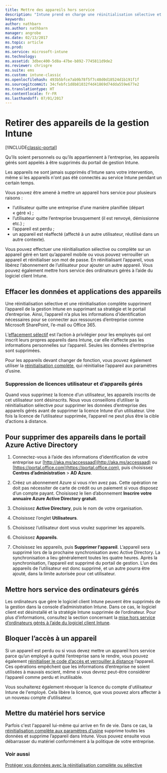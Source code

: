 ```yaml
---
title: Mettre des appareils hors service
description: "Intune prend en charge une réinitialisation sélective et une réinitialisation complète pour supprimer l’appareil de la gestion Intune en supprimant la stratégie et le portail d’entreprise."
keywords: 
author: nathbarn
ms.author: nathbarn
manager: angrobe
ms.date: 02/13/2017
ms.topic: article
ms.prod: 
ms.service: microsoft-intune
ms.technology: 
ms.assetid: 3dbec400-5d8a-47be-b892-7745811d9de2
ms.reviewer: chrisgre
ms.suite: ems
ms.custom: intune-classic
ms.openlocfilehash: 493b5bfce7ab9b78f5f7c48d0d18524d1b191f1f
ms.sourcegitcommit: 34cfebfc1d8b81032f4d41869d74dda559e677e2
ms.translationtype: HT
ms.contentlocale: fr-FR
ms.lasthandoff: 07/01/2017
---
```

# <a name="retire-devices-from-intune-management"></a>Retirer des appareils de la gestion Intune

[!INCLUDE[classic-portal](../includes/classic-portal.md)]

Qu’ils soient personnels ou qu’ils appartiennent à l’entreprise, les appareils gérés sont appelés à être supprimés du portail de gestion Intune.

Les appareils ne sont jamais supprimés d'Intune sans votre intervention, même si les appareils n'ont pas été connectés au service Intune pendant un certain temps.

Vous pouvez être amené à mettre un appareil hors service pour plusieurs raisons :

-   l’utilisateur quitte une entreprise d’une manière planifiée (départ « géré ») ;
-   l’utilisateur quitte l’entreprise brusquement (il est renvoyé, démissionne etc.) ;
-   l’appareil est perdu ;
-   un appareil est réaffecté (affecté à un autre utilisateur, réutilisé dans un autre contexte).

Vous pouvez effectuer une réinitialisation sélective ou complète sur un appareil géré en tant qu’appareil mobile ou vous pouvez verrouiller un appareil et réinitialiser son mot de passe. En réinitialisant l’appareil, vous libérez l’abonnement de l’utilisateur pour ajouter un autre appareil. Vous pouvez également mettre hors service des ordinateurs gérés à l’aide du logiciel client Intune.

## <a name="wipe-data-and-apps-from-devices"></a>Effacer les données et applications des appareils
Une réinitialisation sélective et une réinitialisation complète suppriment l’appareil de la gestion Intune en supprimant sa stratégie et le portail d’entreprise. Ainsi, l’appareil n’a plus les informations d’identification nécessaires pour se connecter aux ressources d’entreprise comme Microsoft SharePoint, l’e-mail ou Office 365.

L’[effacement sélectif](use-remote-wipe-to-help-protect-data-using-microsoft-intune.md#selective-wipe) est l’action à privilégier pour les employés qui ont inscrit leurs propres appareils dans Intune, car elle n’affecte pas les informations personnelles sur l’appareil. Seules les données d’entreprise sont supprimées.

Pour les appareils devant changer de fonction, vous pouvez également utiliser la [réinitialisation complète](use-remote-wipe-to-help-protect-data-using-microsoft-intune.md#full-wipe), qui réinitialise l’appareil aux paramètres d’usine.

### <a name="removing-user-licenses-and-managed-devices"></a>Suppression de licences utilisateur et d’appareils gérés
Quand vous supprimez la licence d’un utilisateur, les appareils inscrits de cet utilisateur sont désinscrits. Nous vous conseillons d’utiliser la réinitialisation sélective pour supprimer les données d’entreprise des appareils gérés avant de supprimer la licence Intune d’un utilisateur. Une fois la licence de l’utilisateur supprimée, l’appareil ne peut plus être la cible d’actions à distance.

## <a name="to-delete-devices-in-the-azure-active-directory-portal"></a>Pour supprimer des appareils dans le portail Azure Active Directory

1.  Connectez-vous à l’aide des informations d’identification de votre entreprise sur [http://aka.ms/accessaad](http://aka.ms/accessaad) ou [https://portal.office.com](https://portal.office.com), puis choisissez **Centres d’administration** &gt; **AD Azure**.

2.  Créez un abonnement Azure si vous n’en avez pas. Cette opération ne doit pas nécessiter de carte de crédit ou un paiement si vous disposez d’un compte payant. Choisissez le lien d’abonnement **Inscrire votre annuaire Azure Active Directory gratuit**.

4.  Choisissez **Active Directory**, puis le nom de votre organisation.

5.  Choisissez l’onglet **Utilisateurs**.

6.  Choisissez l’utilisateur dont vous voulez supprimer les appareils.

7.  Choisissez **Appareils**.

8.  Choisissez les appareils, puis **Supprimer l’appareil**. L’appareil sera supprimé lors de la prochaine synchronisation avec Active Directory. La synchronisation a lieu généralement toutes les quatre heures. Après la synchronisation, l’appareil est supprimé du portail de gestion. L’un des appareils de l’utilisateur est donc supprimé, et un autre pourra être ajouté, dans la limite autorisée pour cet utilisateur.

## <a name="retire-managed-computers"></a>Mettre hors service des ordinateurs gérés
Les ordinateurs que gère le logiciel client Intune peuvent être supprimés de la gestion dans la console d’administration Intune. Dans ce cas, le logiciel client est désinstallé et la stratégie Intune supprimée de l’ordinateur. Pour plus d’informations, consultez la section concernant la [mise hors service d’ordinateurs gérés à l’aide du logiciel client Intune](retire-a-windows-pc-with-microsoft-intune.md).

## <a name="block-access-a-device"></a>Bloquer l’accès à un appareil
Si un appareil est perdu ou si vous devez mettre un appareil hors service parce qu’un employé a quitté l’entreprise sans le rendre, vous pouvez également [réinitialiser le code d’accès et verrouiller à distance](use-remote-lock-and-passcode-reset-in-microsoft-intune.md) l’appareil. Ces opérations empêchent que les informations d’entreprise ne soient utilisées à mauvais escient, même si vous devrez peut-être considérer l’appareil comme perdu et inutilisable.

Vous souhaiterez également révoquer la licence du compte d'utilisateur Intune de l'employé. Cela libère la licence, que vous pouvez alors affecter à un nouveau compte d’utilisateur.

## <a name="retire-hardware"></a>Mettre du matériel hors service
Parfois c'est l'appareil lui-même qui arrive en fin de vie. Dans ce cas, la [réinitialisation complète aux paramètres d’usine](use-remote-wipe-to-help-protect-data-using-microsoft-intune.md) supprime toutes les données et supprime l’appareil dans Intune. Vous pouvez ensuite vous débarrasser du matériel conformément à la politique de votre entreprise.

### <a name="see-also"></a>Voir aussi
[Protéger vos données avec la réinitialisation complète ou sélective](use-remote-wipe-to-help-protect-data-using-microsoft-intune.md)
